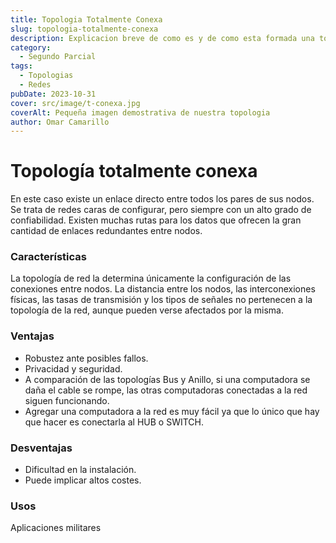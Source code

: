 ```yaml
---
title: Topologia Totalmente Conexa
slug: topologia-totalmente-conexa
description: Explicacion breve de como es y de como esta formada una topologia Totalmente Conexa de red
category:
  - Segundo Parcial
tags:
  - Topologias 
  - Redes
pubDate: 2023-10-31
cover: src/image/t-conexa.jpg
coverAlt: Pequeña imagen demostrativa de nuestra topologia
author: Omar Camarillo
---
```

# Topología totalmente conexa
En este caso existe un enlace directo entre todos los pares de sus nodos. Se trata de redes
caras de configurar, pero siempre con un alto grado de confiabilidad. Existen muchas rutas
para los datos que ofrecen la gran cantidad de enlaces redundantes entre nodos.

### Características
La topología de red la determina únicamente la configuración de las conexiones entre
nodos. La distancia entre los nodos, las interconexiones físicas, las tasas de transmisión y
los tipos de señales no pertenecen a la topología de la red, aunque pueden verse afectados
por la misma.

### Ventajas
- Robustez ante posibles fallos.
- Privacidad y seguridad.
- A comparación de las topologías Bus y Anillo, si una computadora se daña el cable se
rompe, las otras computadoras conectadas a la red siguen funcionando.
- Agregar una computadora a la red es muy fácil ya que lo único que hay que hacer es
conectarla al HUB o SWITCH.

### Desventajas
- Dificultad en la instalación.
- Puede implicar altos costes.

### Usos
Aplicaciones militares
<!-- Topología de bus
Que es
Una red en bus es aquella topología que se caracteriza por tener un único bus de
comunicaciones al cual se conectan los diferentes dispositivos. De esta forma todos los
dispositivos comparten el mismo canal
Características
En esta red todos los dispositivos se conectan directamente a un canal y no existe otro
vínculo entre nodos. Los datos fluyen a lo largo del cable a medida que viaja a su destino.
Se instala fácilmente, tiene poco cableado y es fácil aumentar o disminuir el número de
aparatos que se adjuntan a la red
Ventajas
Es la topología de red más sencilla para conectar periféricos o computadoras de forma
lineal.
Funciona muy eficientemente bien cuando hay una red pequeña.
La longitud de cable requerida es menor que una topología en estrella.
Es fácil conectar o quitar dispositivos en esta red sin afectar a ningún otro dispositivo.
Muy rentable en comparación con otras topologías
Desventajas
La topología de bus no es buena para redes grandes.
La identificación de problemas se vuelve difícil si toda la red se cae.
La solución de problemas de dispositivos individuales es muy difícil.
Se requieren terminadores necesarios en ambos extremos del cable principal.
Los dispositivos adicionales ralentizan la red.
Si el cable principal está dañado, toda la red falla o se divide en dos.
Usos
La topología de bus se utiliza principalmente en redes estándar 802.3 (ethernet) y 802.4,
muy parecido a una línea telefónica con varios teléfonos conectados, cuando entra una
llamada, la señal puede llegar a cada estación de trabajo si se configura así. -->